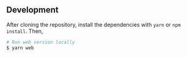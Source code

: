 ## Development

After cloning the repository, install the dependencies with `yarn` or `npm install`. Then,

```sh
# Run web version locally
$ yarn web
```
